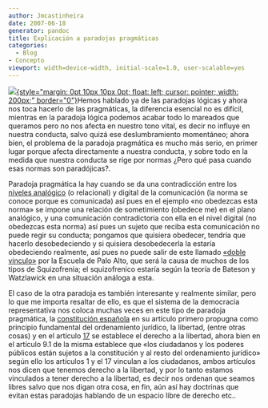 ```yaml
---
author: Jmcastinheira
date: 2007-06-18
generator: pandoc
title: Explicación a paradojas pragmáticas
categories:
  - Blog
- Concepto
viewport: width=device-width, initial-scale=1.0, user-scalable=yes
---
```


[![](http://img149.imageshack.us/img149/5528/sealesoz1.jpg){style="margin: 0pt 10px 10px 0pt; float: left; cursor: pointer; width: 200px;"
border="0"}](http://img149.imageshack.us/img149/5528/sealesoz1.jpg)Hemos
hablado ya de las paradojas lógicas y ahora nos toca hacerlo de las
pragmáticas, la diferencia esencial no es difícil, mientras en la
paradoja lógica podemos acabar todo lo mareados que queramos pero no nos
afecta en nuestro tono vital, es decir no influye en nuestra conducta,
salvo quizá ese deslumbramiento momentáneo; ahora bien, el problema de
la paradoja pragmática es mucho más serio, en primer lugar porque afecta
directamente a nuestra conducta, y sobre todo en la medida que nuestra
conducta se rige por normas ¿Pero qué pasa cuando esas normas son
paradójicas?.

Paradoja pragmática la hay cuando se da una contradicción entre los [niveles analógico](http://lorealenelespejo.blogspot.com/2007/06/explicacin-experimento-4.html) (o relacional) y digital de la comunicación (la norma se conoce porque es comunicada) así pues en el ejemplo «no obedezcas esta norma» se impone una relación de sometimiento (obedece me) en el plano analógico, y una comunicación contradictoria con ella en el nivel digital (no obedezcas esta norma) así pues un sujeto que reciba esta comunicación no puede regir su conducta; pongamos que quisiera obedecer, tendría que hacerlo desobedeciendo y si quisiera desobedecerla la estaría obedeciendo realmente, así pues no puede salir de este llamado [«doble vinculo»](http://es.wikipedia.org/wiki/Doble_V%C3%ADnculo) por la Escuela de Palo Alto, que será la causa de muchos de los tipos de Squizofrenia; el squizofrenico estaría según la teoría de Bateson y Watzlawick en una situación análoga a esta.

El caso de la otra paradoja es también interesante y realmente similar,
pero lo que me importa resaltar de ello, es que el sistema de la
democracia representativa nos coloca muchas veces en este tipo de
paradoja pragmática, la [constitución
española](http://www.constitucion.es/constitucion/castellano/titulo_preliminar.html)
en su artículo primero propugna como principio fundamental del
ordenamiento jurídico, la libertad, (entre otras cosas) y en el artículo
[17](http://www.constitucion.es/constitucion/castellano/titulo_1.html#1b)
se establece el derecho a la libertad, ahora bien en el artículo 9.1 de
la misma establece que «los ciudadanos y los poderes públicos están
sujetos a la constitución y al resto del ordenamiento jurídico» según
ello los artículos 1 y el 17 vinculan a los ciudadanos, ambos artículos
nos dicen que tenemos derecho a la libertad, y por lo tanto estamos
vinculados a tener derecho a la libertad, es decir nos ordenan que
seamos libres salvo que nos digan otra cosa, en fin, aún así hay
doctrinas que evitan estas paradojas hablando de un espacio libre de
derecho etc..
